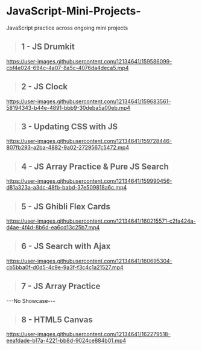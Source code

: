 # JavaScript-Mini-Projects-
JavaScript practice across ongoing mini projects

>## 1 - JS Drumkit
https://user-images.githubusercontent.com/12134641/159586099-cbf4e024-694c-4a07-8a5c-4076da4deca5.mp4
>## 2 - JS Clock
https://user-images.githubusercontent.com/12134641/159683561-58194343-b44e-4891-bbb9-30deba5a00eb.mp4
>## 3 - Updating CSS with JS
https://user-images.githubusercontent.com/12134641/159728446-807fb293-a2ba-4882-9a02-2729567c5472.mp4
>## 4 - JS Array Practice & Pure JS Search
https://user-images.githubusercontent.com/12134641/159990456-d81a323a-a3dc-48fb-babd-37e509818a6c.mp4
>## 5 - JS Ghibli Flex Cards
https://user-images.githubusercontent.com/12134641/160215571-c2fa424a-d4ae-4f4d-8b6d-ea6cd13c25b7.mp4
>## 6 - JS Search with Ajax
https://user-images.githubusercontent.com/12134641/160695304-cb5bba0f-d0d5-4c9e-9a3f-f3c4c1a21527.mp4
>## 7 - JS Array Practice
---No Showcase---
>## 8 - HTML5 Canvas
https://user-images.githubusercontent.com/12134641/162279518-eeafdade-b17a-4221-bb8d-9024ce884b01.mp4

